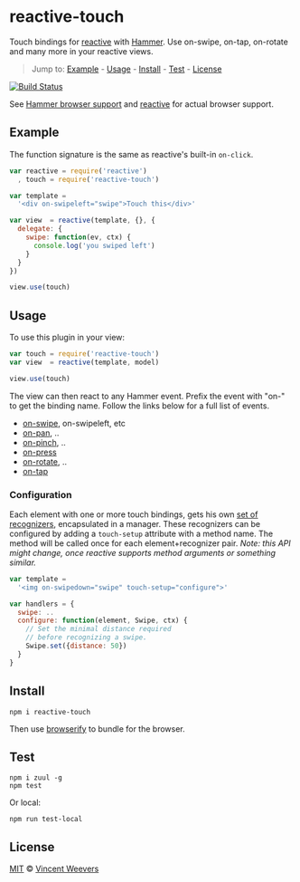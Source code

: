 # reactive-touch

Touch bindings for [reactive](https://github.com/component/reactive) with [Hammer](https://hammerjs.github.io/). Use on-swipe, on-tap, on-rotate and many more in your reactive views.

> Jump to: [Example](#example) - [Usage](#usage) - [Install](#install) - [Test](#test) - [License](#license)

[![Build Status](https://saucelabs.com/browser-matrix/reactive-touch-sauce.svg)](https://travis-ci.org/vweevers/reactive-touch)

See [Hammer browser support](https://hammerjs.github.io/browser-support.html) and [reactive](https://github.com/component/reactive) for actual browser support.

## Example

The function signature is the same as reactive's built-in `on-click`.

```js
var reactive = require('reactive')
  , touch = require('reactive-touch')

var template = 
  '<div on-swipeleft="swipe">Touch this</div>'

var view  = reactive(template, {}, {
  delegate: {
    swipe: function(ev, ctx) {
      console.log('you swiped left')
    }
  }
})

view.use(touch)
```

## Usage

To use this plugin in your view:

```js
var touch = require('reactive-touch')
var view  = reactive(template, model)

view.use(touch)
```

The view can then react to any Hammer event. Prefix the event with "on-" to get the binding name. Follow the links below for a full list of events.

- [on-swipe](https://hammerjs.github.io/recognizer-swipe.html), on-swipeleft, etc
- [on-pan](https://hammerjs.github.io/recognizer-pan.html), ..
- [on-pinch](https://hammerjs.github.io/recognizer-pinch.html), ..
- [on-press](https://hammerjs.github.io/recognizer-press.html)
- [on-rotate](https://hammerjs.github.io/recognizer-rotate.html), ..
- [on-tap](https://hammerjs.github.io/recognizer-tap.html)

### Configuration

Each element with one or more touch bindings, gets his own [set of recognizers](https://hammerjs.github.io/getting-started.html#more-control), encapsulated in a manager. These recognizers can be configured by adding a `touch-setup` attribute with a method name. The method will be called once for each element+recognizer pair. *Note: this API might change, once reactive supports method arguments or something similar.*

```js
var template = 
  '<img on-swipedown="swipe" touch-setup="configure">'

var handlers = {
  swipe: ..
  configure: function(element, Swipe, ctx) {
    // Set the minimal distance required 
    // before recognizing a swipe.
    Swipe.set({distance: 50})
  }
}
```

## Install

    npm i reactive-touch

Then use [browserify](http://browserify.org/) to bundle for the browser.

## Test

    npm i zuul -g
    npm test

Or local:

    npm run test-local

## License

[MIT](http://opensource.org/licenses/MIT) © [Vincent Weevers](http://vincentweevers.nl)
